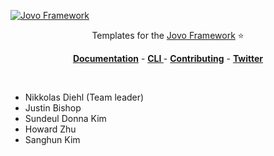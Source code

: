 [![Jovo Framework](https://www.jovo.tech/img/github-logo.png)](https://www.jovo.tech)

<p align="center">Templates for the <a href="https://github.com/jovotech/jovo-framework-nodejs">Jovo Framework</a> ⭐️</p>

<p align="center">
<a href="https://www.jovo.tech/framework/docs/"><strong>Documentation</strong></a> -
<a href="https://github.com/jovotech/jovo-cli"><strong>CLI </strong></a> - <a href="https://github.com/jovotech/jovo-framework-nodejs/blob/master/CONTRIBUTING.md"><strong>Contributing</strong></a> - <a href="https://twitter.com/jovotech"><strong>Twitter</strong></a></p>
<br/>


<title>Contributors are:</title>
<ul>
  <li>Nikkolas Diehl (Team leader)</li>
  <li>Justin Bishop</li>
  <li>Sundeul Donna Kim</li>
  <li>Howard Zhu</li>
  <li>Sanghun Kim</li>
</ul>
<title><a href="sonnar.nz">Sonnar Interactive nz</a></title>
